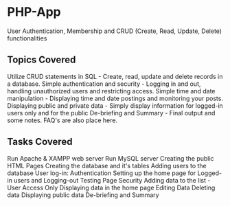 # PHP-App

User Authentication, Membership and CRUD (Create, Read, Update, Delete) functionalities

## Topics Covered

Utilize CRUD statements in SQL - Create, read, update and delete records in a database.
Simple authentication and security - Logging in and out, handling unauthorized users and restricting access.
Simple time and date manipulation - Displaying time and date postings and monitoring your posts.
Displaying public and private data - Simply display information for logged-in users only and for the public
De-briefing and Summary - Final output and some notes. FAQ's are also place here.

## Tasks Covered

Run Apache & XAMPP web server
Run MySQL server
Creating the public HTML Pages
Creating the database and it's tables
Adding users to the database
User log-in: Authentication
Setting up the home page for Logged-in users and Logging-out
Testing Page Security
Adding data to the list - User Access Only
Displaying data in the home page
Editing Data
Deleting data
Displaying public data
De-briefing and Summary